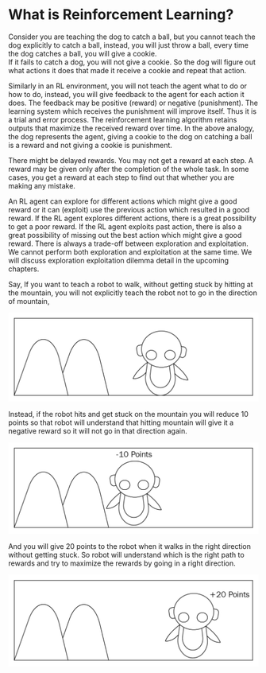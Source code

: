 # What is Reinforcement Learning?

Consider you are teaching the dog to catch a ball, but you cannot teach the dog explicitly to
catch a ball, instead, you will just throw a ball, every time the dog catches a ball, you will
give a cookie.  
If it fails to catch a dog, you will not give a cookie. So the dog will figure out what actions it does that made it receive a cookie and repeat that action.

Similarly in an RL environment, you will not teach the agent what to do or how to do,
instead, you will give feedback to the agent for each action it does. The feedback may be
positive (reward) or negative (punishment). The learning system which receives the
punishment will improve itself. Thus it is a trial and error process. The reinforcement
learning algorithm retains outputs that maximize the received reward over time. In the
above analogy, the dog represents the agent, giving a cookie to the dog on catching a ball is
a reward and not giving a cookie is punishment.

There might be delayed rewards. You may not get a reward at each step. A reward may be
given only after the completion of the whole task. In some cases, you get a reward at each
step to find out that whether you are making any mistake.

An RL agent can explore for different actions which might give a good reward or it can
(exploit) use the previous action which resulted in a good reward. If the RL agent explores
different actions, there is a great possibility to get a poor reward. If the RL agent exploits
past action, there is also a great possibility of missing out the best action which might give a
good reward. There is always a trade-off between exploration and exploitation. We cannot
perform both exploration and exploitation at the same time. We will discuss exploration exploitation
dilemma detail in the upcoming chapters.

Say, If you want to teach a robot to walk, without getting stuck by hitting at the mountain,
you will not explicitly teach the robot not to go in the direction of mountain,

![](https://github.com/leesangjun1903/Reinforcement-Learning/blob/main/B09792_01_01.png)

Instead, if the robot hits and get stuck on the mountain you will reduce 10 points so that
robot will understand that hitting mountain will give it a negative reward so it will not go
in that direction again.

![](https://github.com/leesangjun1903/Reinforcement-Learning/blob/main/B09792_01_02.png)

And you will give 20 points to the robot when it walks in the right direction without getting
stuck. So robot will understand which is the right path to rewards and try to maximize the
rewards by going in a right direction.

![](https://github.com/leesangjun1903/Reinforcement-Learning/blob/main/B09792_01_03.png)
